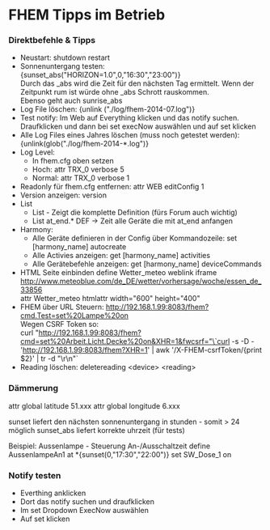 # FHEM Tipps im Betrieb

### Direktbefehle & Tipps

* Neustart: shutdown restart
* Sonnenuntergang testen: {sunset_abs("HORIZON=1.0",0,"16:30","23:00")}  
	Durch das _abs wird die Zeit für den nächsten Tag ermittelt. Wenn der Zeitpunkt rum ist würde ohne _abs Schrott rauskommen.  
	Ebenso geht auch sunrise_abs
* Log File löschen: {unlink ("./log/fhem-2014-07.log")}
* Test notify: Im Web auf Everything klicken und das notify suchen. Draufklicken und dann bei set execNow auswählen und auf set klicken
* Alle Log Files eines Jahres löschen (muss noch getestet werden): {unlink(glob("./log/fhem-2014-*.log")}
* Log Level:
    * In fhem.cfg oben setzen
    * Hoch: attr TRX_0 verbose 5
    * Normal: attr TRX_0 verbose 1
* Readonly für fhem.cfg entfernen: attr WEB editConfig 1
* Version anzeigen: version
* List
    * List <device> - Zeigt die komplette Definition (fürs Forum auch wichtig)
    * List at_end.* DEF -> Zeit alle Geräte die mit at_end anfangen
* Harmony:
    * Alle Geräte definieren in der Config über Kommandozeile: set [harmony_name] autocreate
    * Alle Activies anzeigen: get [harmony_name] activities
    * Alle Gerätebefehle anzeigen: get [harmony_name] deviceCommands
* HTML Seite einbinden
	define Wetter_meteo weblink iframe http://www.meteoblue.com/de_DE/wetter/vorhersage/woche/essen_de_33856  
	attr Wetter_meteo htmlattr width="600" height="400"
* FHEM über URL Steuern: http://192.168.1.99:8083/fhem?cmd.Test=set%20Lampe%20on  
	Wegen CSRF Token so:  
	curl "http://192.168.1.99:8083/fhem?cmd=set%20Arbeit.Licht.Decke%20on&XHR=1&fwcsrf="\`curl -s -D - 'http://192.168.1.99:8083/fhem?XHR=1' | awk '/X-FHEM-csrfToken/{print $2}' | tr -d "\r\n"`
* Reading löschen: deletereading <device\> <reading\> 

### Dämmerung

attr global latitude 51.xxx
attr global longitude 6.xxx

sunset liefert den nächsten sonnenuntergang in stunden - somit > 24 möglich
sunset_abs liefert korrekte uhrzeit (für tests)

Beispiel: Aussenlampe - Steuerung An-/Ausschaltzeit
define AussenlampeAn1 at *{sunset(0,"17:30","22:00")} set SW_Dose_1 on

### Notify testen

* Everthing anklicken
* Dort das notify suchen und draufklicken
* Im set Dropdown ExecNow auswählen 
* Auf set klicken
